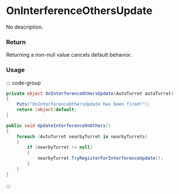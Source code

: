 # OnInterferenceOthersUpdate
<Badge type="info" text="Turret"/><Badge type="danger" text="Carbon Compatible"/><Badge type="warning" text="Oxide Compatible"/>
No description.
### Return
Returning a non-null value cancels default behavior.

### Usage
::: code-group
```csharp [Example]
private object OnInterferenceOthersUpdate(AutoTurret autoTurret)
{
	Puts("OnInterferenceOthersUpdate has been fired!");
	return (object)default;
}
```
```csharp [Source — Assembly-CSharp @ AutoTurret]
public void UpdateInterferenceOnOthers()
{
	foreach (AutoTurret nearbyTurret in nearbyTurrets)
	{
		if (nearbyTurret != null)
		{
			nearbyTurret.TryRegisterForInterferenceUpdate();
		}
	}
}

```
:::

